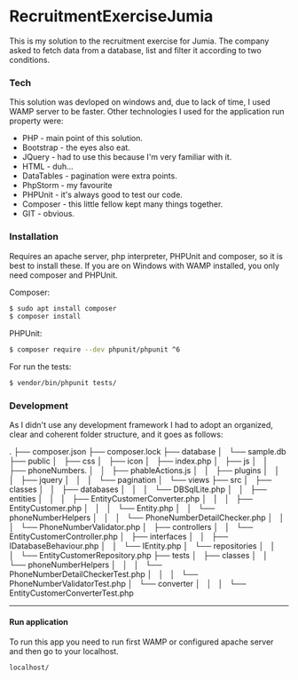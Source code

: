 # RecruitmentExerciseJumia

This is my solution to the recruitment exercise for Jumia.
The company asked to fetch data from a database, list and filter it according to two conditions.

### Tech

This solution was devloped on windows and, due to lack of time, I used WAMP server to be faster. 
Other technologies I used for the application run property were:

* PHP - main point of this solution.
* Bootstrap - the eyes also eat.
* JQuery - had to use this because I'm very familiar with it.
* HTML - duh...
* DataTables - pagination were extra points.
* PhpStorm - my favourite 
* PHPUnit - it's always good to test our code.
* Composer - this little fellow kept many things together.
* GIT - obvious.

### Installation

Requires an apache server, php interpreter, PHPUnit and composer, so it is best to install these. 
If you are on Windows with WAMP installed, you only need composer and PHPUnit.

Composer:
```sh
$ sudo apt install composer
$ composer install
```

PHPUnit:
```sh
$ composer require --dev phpunit/phpunit ^6
```

For run the tests: 

```sh
$ vendor/bin/phpunit tests/
```

### Development

As I didn't use any development framework I had to adopt an organized, clear and coherent folder structure, and it goes as follows:

.
├── composer.json
├── composer.lock
├── database
│   └── sample.db
├── public
│   ├── css
│   ├── icon
│   ├── index.php
│   ├── js
│   │   ├── phoneNumbers.
│   │   ├── phableActions.js
│   │   ├── plugins
│   │   │   ├── jquery
│   │   │   └── pagination
│   └── views
├── src
│   ├── classes
│   │   ├── databases
│   │   │   └── DBSqlLite.php
│   │   ├── entities
│   │   │   ├── EntityCustomerConverter.php
│   │   │   ├── EntityCustomer.php
│   │   │   └── Entity.php
│   │   └── phoneNumberHelpers
│   │   │   └── PhoneNumberDetailChecker.php
│   │   │   └── PhoneNumberValidator.php
│   ├── controllers
│   │   └── EntityCustomerController.php
│   ├── interfaces
│   │   ├── IDatabaseBehaviour.php
│   │   └── IEntity.php
│   └── repositories
│   │   │   └── EntityCustomerRepository.php
├── tests
│   ├── classes
│   │   └── phoneNumberHelpers
│   │   │   └── PhoneNumberDetailCheckerTest.php
│   │   │   └── PhoneNumberValidatorTest.php
│   └── converter
│   │   │   └── EntityCustomerConverterTest.php

---

#### Run application
To run this app you need to run first WAMP or configured apache server and then go to your localhost.

```sh
localhost/
```
